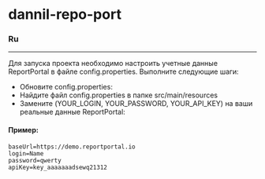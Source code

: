 # dannil-repo-port

### Ru  
***
Для запуска проекта необходимо настроить учетные данные ReportPortal в файле config.properties. Выполните следующие шаги:

- Обновите config.properties:
- Найдите файл config.properties в папке src/main/resources
- Замените (YOUR_LOGIN, YOUR_PASSWORD, YOUR_API_KEY) на ваши реальные данные ReportPortal:

####  Пример:  
```
baseUrl=https://demo.reportportal.io
login=Name
password=qwerty  
apiKey=key_aaaaaaadsewq21312
```



